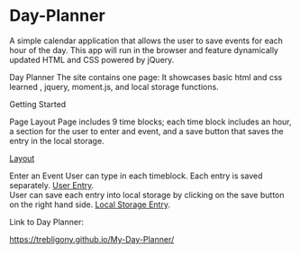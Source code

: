 # Day-Planner

A simple calendar application that allows the user to save events for each hour of the day. This app will run in the browser and feature dynamically updated HTML and CSS powered by jQuery.


Day Planner
The site contains one page:
It showcases basic html and css learned , jquery, moment.js, and local storage functions.

Getting Started

Page Layout
Page includes 9 time blocks; each time block includes an hour, a section for the user to enter and event, and a save button that saves the entry in the local storage.

[Layout](Assets/Images/My-Day-Planner_layout.png)

Enter an Event
User can type in each timeblock. Each entry is saved separately. 
[User Entry](Assets/Images/Plan-Text.png).  
User can save each entry into local storage by clicking on the save button on the right hand side.
[Local Storage Entry](Assets/Images/Local-Storage.png).  

Link to Day Planner: 

https://trebligony.github.io/My-Day-Planner/

